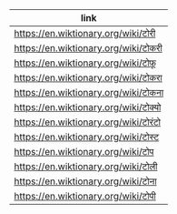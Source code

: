 |link|
|----|
|https://en.wiktionary.org/wiki/टोरी|
|https://en.wiktionary.org/wiki/टोकरी|
|https://en.wiktionary.org/wiki/टोफ़ू|
|https://en.wiktionary.org/wiki/टोकरा|
|https://en.wiktionary.org/wiki/टोकना|
|https://en.wiktionary.org/wiki/टोक्यो|
|https://en.wiktionary.org/wiki/टोरंटो|
|https://en.wiktionary.org/wiki/टोस्ट|
|https://en.wiktionary.org/wiki/टोप|
|https://en.wiktionary.org/wiki/टोली|
|https://en.wiktionary.org/wiki/टोना|
|https://en.wiktionary.org/wiki/टोपी|
